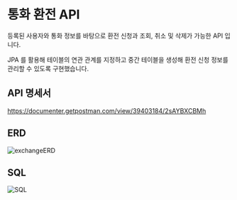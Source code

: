 # 통화 환전 API

등록된 사용자와 통화 정보를 바탕으로 환전 신청과 조회, 취소 및 삭제가 가능한 API 입니다.

JPA 를 활용해 테이블의 연관 관계를 지정하고 중간 테이블을 생성해 환전 신청 정보를 관리할 수 있도록 구현했습니다.


## API 명세서

https://documenter.getpostman.com/view/39403184/2sAYBXCBMh

## ERD

![exchangeERD](https://github.com/user-attachments/assets/539ac3e3-1745-48c8-a651-4147e05e2110)

## SQL

![SQL](https://github.com/user-attachments/assets/557a4f13-157b-43fa-98aa-57017429b6ff)
